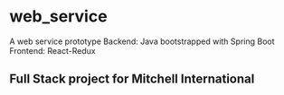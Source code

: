 # web_service
A web service prototype
Backend: Java bootstrapped with Spring Boot
Frontend: React-Redux

## Full Stack project for Mitchell International
